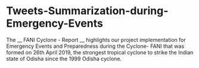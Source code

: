 # Tweets-Summarization-during-Emergency-Events
The __ FANI Cyclone - Report __ highlights our project implementation for Emergency Events and Preparedness during the  Cyclone- FANI that was formed on 26th April 2019, the strongest tropical cyclone to strike the Indian state of Odisha since the 1999 Odisha cyclone.
